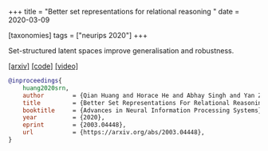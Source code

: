 +++
title = "Better set representations for relational reasoning "
date = 2020-03-09

[taxonomies]
tags = ["neurips 2020"]
+++

Set-structured latent spaces improve generalisation and robustness.

[[arxiv]](https://arxiv.org/abs/2003.04448)
[[code]](https://github.com/CUVL/SSLR)
[[video]](https://www.youtube.com/watch?v=Yhe5mZ-i6-Y)

```bib
@inproceedings{
    huang2020srn,
    author        = {Qian Huang and Horace He and Abhay Singh and Yan Zhang and Ser-Nam Lim and Austin Benson},
    title         = {Better Set Representations For Relational Reasoning},
    booktitle     = {Advances in Neural Information Processing Systems},
    year          = {2020},
    eprint        = {2003.04448},
    url           = {https://arxiv.org/abs/2003.04448},
}
```
